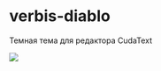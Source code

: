# verbis-diablo
Темная тема для редактора CudaText

![](https://cloud.githubusercontent.com/assets/6609131/13906811/9bed778e-ef12-11e5-85e2-7b95ee8366f0.png)
